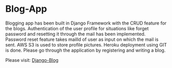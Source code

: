 # Blog-App
Blogging app has been built in Django Framework with the CRUD feature for the blogs. Authentication of the user profile for situations like forget password and resetting it through the mail has been implemented. Password reset feature takes mailId of user as input on which the mail is sent. AWS S3 is used to store profile pictures. Heroku deployment using GIT is done. Please go through the application by registering and writing a blog.

Please visit: <a href="bloggershub.herokuapp.com">Django-Blog</a>
